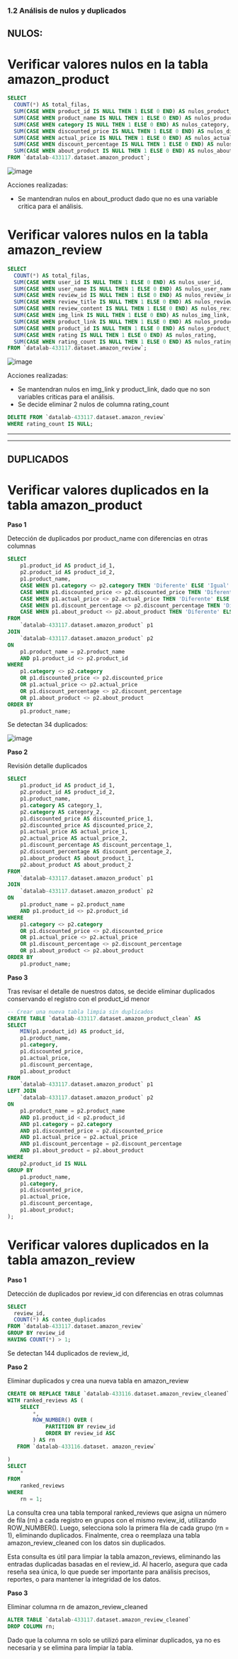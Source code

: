 ### 1.2 Análisis de nulos y duplicados  

## NULOS: 

# **Verificar valores nulos en la tabla amazon_product**

```sql
SELECT 
  COUNT(*) AS total_filas,
  SUM(CASE WHEN product_id IS NULL THEN 1 ELSE 0 END) AS nulos_product_id,
  SUM(CASE WHEN product_name IS NULL THEN 1 ELSE 0 END) AS nulos_product_name,
  SUM(CASE WHEN category IS NULL THEN 1 ELSE 0 END) AS nulos_category,
  SUM(CASE WHEN discounted_price IS NULL THEN 1 ELSE 0 END) AS nulos_discounted_price,
  SUM(CASE WHEN actual_price IS NULL THEN 1 ELSE 0 END) AS nulos_actual_price,
  SUM(CASE WHEN discount_percentage IS NULL THEN 1 ELSE 0 END) AS nulos_discount_percentage,
  SUM(CASE WHEN about_product IS NULL THEN 1 ELSE 0 END) AS nulos_about_product
FROM `datalab-433117.dataset.amazon_product`;
```

![image](https://github.com/user-attachments/assets/9fcf4dfc-624b-4bc2-9094-e6183cc71d0a)

Acciones realizadas: 
* Se mantendran nulos en about_product dado que no es una variable critica para el análisis.


# **Verificar valores nulos en la tabla amazon_review**
```sql
SELECT 
  COUNT(*) AS total_filas,
  SUM(CASE WHEN user_id IS NULL THEN 1 ELSE 0 END) AS nulos_user_id,
  SUM(CASE WHEN user_name IS NULL THEN 1 ELSE 0 END) AS nulos_user_name,
  SUM(CASE WHEN review_id IS NULL THEN 1 ELSE 0 END) AS nulos_review_id,
  SUM(CASE WHEN review_title IS NULL THEN 1 ELSE 0 END) AS nulos_review_title,
  SUM(CASE WHEN review_content IS NULL THEN 1 ELSE 0 END) AS nulos_review_content,
  SUM(CASE WHEN img_link IS NULL THEN 1 ELSE 0 END) AS nulos_img_link,
  SUM(CASE WHEN product_link IS NULL THEN 1 ELSE 0 END) AS nulos_product_link,
  SUM(CASE WHEN product_id IS NULL THEN 1 ELSE 0 END) AS nulos_product_id,
  SUM(CASE WHEN rating IS NULL THEN 1 ELSE 0 END) AS nulos_rating,
  SUM(CASE WHEN rating_count IS NULL THEN 1 ELSE 0 END) AS nulos_rating_count
FROM `datalab-433117.dataset.amazon_review`;
```
![image](https://github.com/user-attachments/assets/4c5a98bf-4e99-47d1-9f8b-a7b71a249823)

Acciones realizadas: 

* Se mantendran nulos en img_link y product_link, dado que no son variables criticas para el análisis.
* Se decide eliminar 2 nulos de columna rating_count

```sql
DELETE FROM `datalab-433117.dataset.amazon_review`
WHERE rating_count IS NULL;
```

__________________________________________________
__________________________________________________

## DUPLICADOS 

# **Verificar valores duplicados en la tabla amazon_product**

**Paso 1**

Detección de duplicados por product_name con diferencias en otras columnas

```sql
SELECT 
    p1.product_id AS product_id_1,
    p2.product_id AS product_id_2,
    p1.product_name,
    CASE WHEN p1.category <> p2.category THEN 'Diferente' ELSE 'Igual' END AS category_diff,
    CASE WHEN p1.discounted_price <> p2.discounted_price THEN 'Diferente' ELSE 'Igual' END AS discounted_price_diff,
    CASE WHEN p1.actual_price <> p2.actual_price THEN 'Diferente' ELSE 'Igual' END AS actual_price_diff,
    CASE WHEN p1.discount_percentage <> p2.discount_percentage THEN 'Diferente' ELSE 'Igual' END AS discount_percentage_diff,
    CASE WHEN p1.about_product <> p2.about_product THEN 'Diferente' ELSE 'Igual' END AS about_product_diff
FROM 
    `datalab-433117.dataset.amazon_product` p1
JOIN 
    `datalab-433117.dataset.amazon_product` p2
ON 
    p1.product_name = p2.product_name 
    AND p1.product_id <> p2.product_id
WHERE 
    p1.category <> p2.category 
    OR p1.discounted_price <> p2.discounted_price 
    OR p1.actual_price <> p2.actual_price 
    OR p1.discount_percentage <> p2.discount_percentage 
    OR p1.about_product <> p2.about_product
ORDER BY 
    p1.product_name;
```

Se detectan 34 duplicados:

![image](https://github.com/user-attachments/assets/6dd06d86-3351-434f-9fc2-4776fb9ea5a4)


**Paso 2**

Revisión detalle duplicados

```sql
SELECT 
    p1.product_id AS product_id_1,
    p2.product_id AS product_id_2,
    p1.product_name,
    p1.category AS category_1,
    p2.category AS category_2,
    p1.discounted_price AS discounted_price_1,
    p2.discounted_price AS discounted_price_2,
    p1.actual_price AS actual_price_1,
    p2.actual_price AS actual_price_2,
    p1.discount_percentage AS discount_percentage_1,
    p2.discount_percentage AS discount_percentage_2,
    p1.about_product AS about_product_1,
    p2.about_product AS about_product_2
FROM 
    `datalab-433117.dataset.amazon_product` p1
JOIN 
    `datalab-433117.dataset.amazon_product` p2
ON 
    p1.product_name = p2.product_name 
    AND p1.product_id <> p2.product_id
WHERE 
    p1.category <> p2.category 
    OR p1.discounted_price <> p2.discounted_price 
    OR p1.actual_price <> p2.actual_price 
    OR p1.discount_percentage <> p2.discount_percentage 
    OR p1.about_product <> p2.about_product
ORDER BY 
    p1.product_name;
```


**Paso 3**

Tras revisar el detalle de nuestros datos, se decide eliminar duplicados conservando el registro con el product_id menor

```sql
-- Crear una nueva tabla limpia sin duplicados
CREATE TABLE `datalab-433117.dataset.amazon_product_clean` AS
SELECT 
    MIN(p1.product_id) AS product_id,
    p1.product_name,
    p1.category,
    p1.discounted_price,
    p1.actual_price,
    p1.discount_percentage,
    p1.about_product
FROM 
    `datalab-433117.dataset.amazon_product` p1
LEFT JOIN 
    `datalab-433117.dataset.amazon_product` p2
ON 
    p1.product_name = p2.product_name
    AND p1.product_id < p2.product_id
    AND p1.category = p2.category
    AND p1.discounted_price = p2.discounted_price
    AND p1.actual_price = p2.actual_price
    AND p1.discount_percentage = p2.discount_percentage
    AND p1.about_product = p2.about_product
WHERE 
    p2.product_id IS NULL
GROUP BY 
    p1.product_name,
    p1.category,
    p1.discounted_price,
    p1.actual_price,
    p1.discount_percentage,
    p1.about_product;
);
```

# **Verificar valores duplicados en la tabla amazon_review**

**Paso 1**

Detección de duplicados por review_id con diferencias en otras columnas

```sql
SELECT 
  review_id, 
  COUNT(*) AS conteo_duplicados 
FROM `datalab-433117.dataset.amazon_review`
GROUP BY review_id
HAVING COUNT(*) > 1;
```
Se detectan 144 duplicados de review_id, 

**Paso 2**

Eliminar duplicados y crea una nueva tabla en amazon_review

```sql
CREATE OR REPLACE TABLE `datalab-433116.dataset.amazon_review_cleaned` AS
WITH ranked_reviews AS (
    SELECT
        *,
        ROW_NUMBER() OVER (
            PARTITION BY review_id
            ORDER BY review_id ASC
        ) AS rn
   FROM `datalab-433116.dataset. amazon_review` 

)
SELECT
    *
FROM
    ranked_reviews
WHERE
    rn = 1;
```

La consulta crea una tabla temporal ranked_reviews que asigna un número de fila (rn) a cada registro en grupos con el mismo review_id, utilizando ROW_NUMBER(). Luego, selecciona solo la primera fila de cada grupo (rn = 1), eliminando duplicados. Finalmente, crea o reemplaza una tabla amazon_review_cleaned con los datos sin duplicados.

Esta consulta es útil para limpiar la tabla amazon_reviews, eliminando las entradas duplicadas basadas en el review_id. Al hacerlo, asegura que cada reseña sea única, lo que puede ser importante para análisis precisos, reportes, o para mantener la integridad de los datos.

**Paso 3**

Eliminar columna rn de amazon_review_cleaned

```sql
ALTER TABLE `datalab-433117.dataset.amazon_review_cleaned`
DROP COLUMN rn;
```

Dado que la columna rn solo se utilizó para eliminar duplicados, ya no es necesaria y se elimina para limpiar la tabla.

